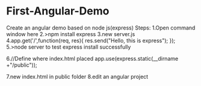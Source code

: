 # First-Angular-Demo
Create an angular demo based on node js(express)
Steps:
1.Open command window here
2.>npm install express
3.new server.js 
4.app.get('/',function(req, res){
	res.send("Hello, this is express");
});
5.>node server  to test express install successfully

6.//Define where index.html placed
app.use(express.static(__dirname +"/public"));

7.new index.html in public folder
8.edit an angular project
